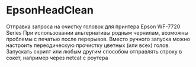 # EpsonHeadClean

Отправка запроса на очистку головок для принтера Epson WF-7720 Series
При использовании альтернативы родным чернилам, возможны проблемы с печатью после перерывов.
Вместо ручного запуска можно настроить переодическую прочистку цветных (или всех) голов.
Запускать скрипт или любым другим способом отправлять строку в сокет, например через netcat c роутера
